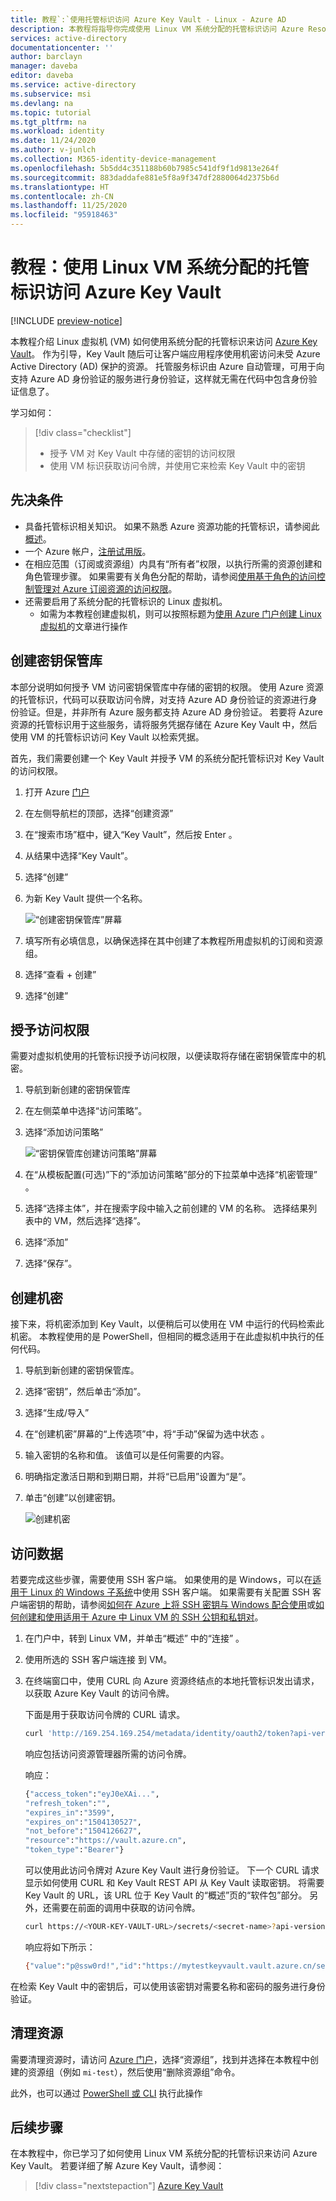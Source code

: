 ```yaml
---
title: 教程`:`使用托管标识访问 Azure Key Vault - Linux - Azure AD
description: 本教程将指导你完成使用 Linux VM 系统分配的托管标识访问 Azure Resource Manager 的过程。
services: active-directory
documentationcenter: ''
author: barclayn
manager: daveba
editor: daveba
ms.service: active-directory
ms.subservice: msi
ms.devlang: na
ms.topic: tutorial
ms.tgt_pltfrm: na
ms.workload: identity
ms.date: 11/24/2020
ms.author: v-junlch
ms.collection: M365-identity-device-management
ms.openlocfilehash: 5b5dd4c351188b60b7985c541df9f1d9813e264f
ms.sourcegitcommit: 883daddafe881e5f8a9f347df2880064d2375b6d
ms.translationtype: HT
ms.contentlocale: zh-CN
ms.lasthandoff: 11/25/2020
ms.locfileid: "95918463"
---
```

# <a name="tutorial-use-a-linux-vm-system-assigned-managed-identity-to-access-azure-key-vault"></a>教程：使用 Linux VM 系统分配的托管标识访问 Azure Key Vault 

[!INCLUDE [preview-notice](../../../includes/active-directory-msi-preview-notice.md)]

本教程介绍 Linux 虚拟机 (VM) 如何使用系统分配的托管标识来访问 [Azure Key Vault](../../key-vault/general/overview.md)。 作为引导，Key Vault 随后可让客户端应用程序使用机密访问未受 Azure Active Directory (AD) 保护的资源。 托管服务标识由 Azure 自动管理，可用于向支持 Azure AD 身份验证的服务进行身份验证，这样就无需在代码中包含身份验证信息了。

学习如何：

> [!div class="checklist"]
> * 授予 VM 对 Key Vault 中存储的密钥的访问权限 
> * 使用 VM 标识获取访问令牌，并使用它来检索 Key Vault 中的密钥 
 
## <a name="prerequisites"></a>先决条件

- 具备托管标识相关知识。 如果不熟悉 Azure 资源功能的托管标识，请参阅此[概述](overview.md)。 
- 一个 Azure 帐户，[注册试用版](https://www.azure.cn/pricing/1rmb-trial/)。
- 在相应范围（订阅或资源组）内具有“所有者”权限，以执行所需的资源创建和角色管理步骤。 如果需要有关角色分配的帮助，请参阅[使用基于角色的访问控制管理对 Azure 订阅资源的访问权限](../../role-based-access-control/role-assignments-portal.md)。
- 还需要启用了系统分配的托管标识的 Linux 虚拟机。
  - 如需为本教程创建虚拟机，则可以按照标题为[使用 Azure 门户创建 Linux 虚拟机](../../virtual-machines/linux/quick-create-portal.md#create-virtual-machine)的文章进行操作


## <a name="create-a-key-vault"></a>创建密钥保管库  

本部分说明如何授予 VM 访问密钥保管库中存储的密钥的权限。 使用 Azure 资源的托管标识，代码可以获取访问令牌，对支持 Azure AD 身份验证的资源进行身份验证。但是，并非所有 Azure 服务都支持 Azure AD 身份验证。 若要将 Azure 资源的托管标识用于这些服务，请将服务凭据存储在 Azure Key Vault 中，然后使用 VM 的托管标识访问 Key Vault 以检索凭据。

首先，我们需要创建一个 Key Vault 并授予 VM 的系统分配托管标识对 Key Vault 的访问权限。

1. 打开 Azure [门户](https://portal.azure.cn/)
1. 在左侧导航栏的顶部，选择“创建资源”  
1. 在“搜索市场”框中，键入“Key Vault”，然后按 Enter  。  
1. 从结果中选择“Key Vault”。
1. 选择“创建”
1. 为新 Key Vault 提供一个名称。

    ![“创建密钥保管库”屏幕](./media/tutorial-linux-vm-access-nonaad/create-key-vault.png)

1. 填写所有必填信息，以确保选择在其中创建了本教程所用虚拟机的订阅和资源组。
1. 选择“查看 + 创建”
1. 选择“创建”

## <a name="grant-access"></a>授予访问权限

需要对虚拟机使用的托管标识授予访问权限，以便读取将存储在密钥保管库中的机密。

1. 导航到新创建的密钥保管库
1. 在左侧菜单中选择“访问策略”。
1. 选择“添加访问策略”

   ![“密钥保管库创建访问策略”屏幕](./media/tutorial-linux-vm-access-nonaad/key-vault-access-policy.png)

1. 在“从模板配置(可选)”下的“添加访问策略”部分的下拉菜单中选择“机密管理”  。
1. 选择“选择主体”，并在搜索字段中输入之前创建的 VM 的名称。  选择结果列表中的 VM，然后选择“选择”。
1. 选择“添加”
1. 选择“保存”。

## <a name="create-a-secret"></a>创建机密

接下来，将机密添加到 Key Vault，以便稍后可以使用在 VM 中运行的代码检索此机密。 本教程使用的是 PowerShell，但相同的概念适用于在此虚拟机中执行的任何代码。

1. 导航到新创建的密钥保管库。
1. 选择“密钥”，然后单击“添加”。
1. 选择“生成/导入”
1. 在“创建机密”屏幕的“上传选项”中，将“手动”保留为选中状态  。
1. 输入密钥的名称和值。  该值可以是任何需要的内容。 
1. 明确指定激活日期和到期日期，并将“已启用”设置为“是”。 
1. 单击“创建”以创建密钥。

   ![创建机密](./media/tutorial-linux-vm-access-nonaad/create-secret.png)
 
## <a name="access-data"></a>访问数据

若要完成这些步骤，需要使用 SSH 客户端。  如果使用的是 Windows，可以在[适用于 Linux 的 Windows 子系统](https://docs.microsoft.com/windows/wsl/about)中使用 SSH 客户端。 如果需要有关配置 SSH 客户端密钥的帮助，请参阅[如何在 Azure 上将 SSH 密钥与 Windows 配合使用](../../virtual-machines/linux/ssh-from-windows.md)或[如何创建和使用适用于 Azure 中 Linux VM 的 SSH 公钥和私钥对](../../virtual-machines/linux/mac-create-ssh-keys.md)。
 
1. 在门户中，转到 Linux VM，并单击“概述”  中的“连接”  。 
2. 使用所选的 SSH 客户端连接  到 VM。 
3. 在终端窗口中，使用 CURL 向 Azure 资源终结点的本地托管标识发出请求，以获取 Azure Key Vault 的访问令牌。  
 
    下面是用于获取访问令牌的 CURL 请求。  
    
    ```bash
    curl 'http://169.254.169.254/metadata/identity/oauth2/token?api-version=2018-02-01&resource=https%3A%2F%2Fvault.azure.cn' -H Metadata:true  
    ```
    响应包括访问资源管理器所需的访问令牌。 
    
    响应：  
    
    ```bash
    {"access_token":"eyJ0eXAi...",
    "refresh_token":"",
    "expires_in":"3599",
    "expires_on":"1504130527",
    "not_before":"1504126627",
    "resource":"https://vault.azure.cn",
    "token_type":"Bearer"} 
    ```
    
    可以使用此访问令牌对 Azure Key Vault 进行身份验证。  下一个 CURL 请求显示如何使用 CURL 和 Key Vault REST API 从 Key Vault 读取密钥。  将需要 Key Vault 的 URL，该 URL 位于 Key Vault 的“概述”页的“软件包”部分。  另外，还需要在前面的调用中获取的访问令牌。 
        
    ```bash
    curl https://<YOUR-KEY-VAULT-URL>/secrets/<secret-name>?api-version=2016-10-01 -H "Authorization: Bearer <ACCESS TOKEN>" 
    ```
    
    响应将如下所示： 
    
    ```bash
    {"value":"p@ssw0rd!","id":"https://mytestkeyvault.vault.azure.cn/secrets/MyTestSecret/7c2204c6093c4d859bc5b9eff8f29050","attributes":{"enabled":true,"created":1505088747,"updated":1505088747,"recoveryLevel":"Purgeable"}} 
    ```
    
在检索 Key Vault 中的密钥后，可以使用该密钥对需要名称和密码的服务进行身份验证。

## <a name="clean-up-resources"></a>清理资源

需要清理资源时，请访问 [Azure 门户](https://portal.azure.cn)，选择“资源组”，找到并选择在本教程中创建的资源组（例如 `mi-test`），然后使用“删除资源组”命令。

此外，也可以通过 [PowerShell 或 CLI](../../azure-resource-manager/management/delete-resource-group.md) 执行此操作

## <a name="next-steps"></a>后续步骤

在本教程中，你已学习了如何使用 Linux VM 系统分配的托管标识来访问 Azure Key Vault。  若要详细了解 Azure Key Vault，请参阅：

> [!div class="nextstepaction"]
>[Azure Key Vault](../../key-vault/general/overview.md)

